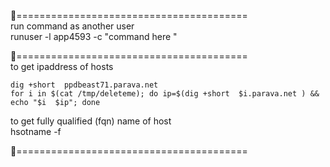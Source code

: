 





🎱========================================   
run command as another user   
runuser -l  app4593  -c "command here "   

🏀========================================   
to get ipaddress of hosts   
```
dig +short  ppdbeast71.parava.net
for i in $(cat /tmp/deleteme); do ip=$(dig +short  $i.parava.net ) && echo "$i  $ip"; done   
```
to get fully qualified (fqn) name of host     
hsotname -f  

🏀========================================   

